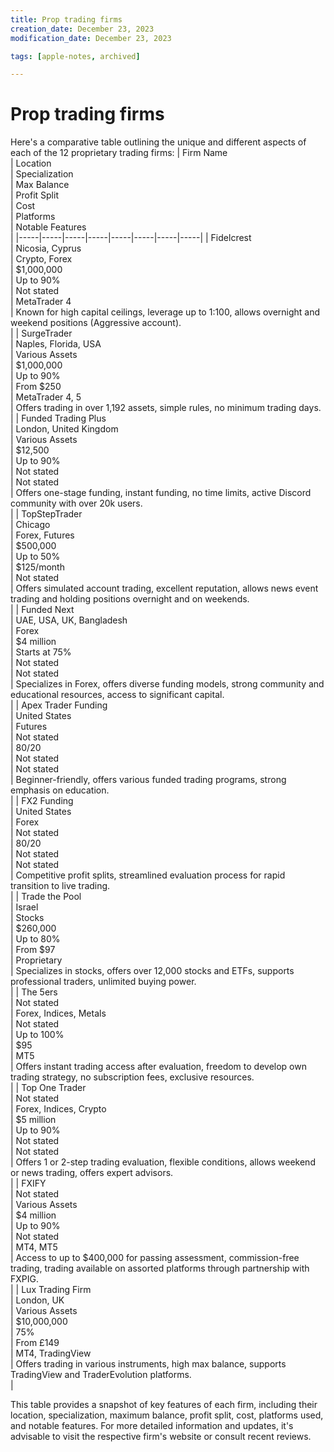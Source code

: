 ```yaml
---
title: Prop trading firms
creation_date: December 23, 2023
modification_date: December 23, 2023

tags: [apple-notes, archived]

---
```



# Prop trading firms

Here's a comparative table outlining the unique and different aspects of each of the 12 proprietary trading firms:
|  Firm Name<br/> | Location<br/> | Specialization<br/> | Max Balance<br/> | Profit Split<br/> | Cost<br/> | Platforms<br/> | Notable Features<br/> |
|-----|-----|-----|-----|-----|-----|-----|-----|
|  Fidelcrest<br/> | Nicosia, Cyprus<br/> | Crypto, Forex<br/> | $1,000,000<br/> | Up to 90%<br/> | Not stated<br/> | MetaTrader 4<br/> | Known for high capital ceilings, leverage up to 1:100, allows overnight and weekend positions (Aggressive account).<br/> |
|  SurgeTrader<br/> | Naples, Florida, USA<br/> | Various Assets<br/> | $1,000,000<br/> | Up to 90%<br/> | From $250<br/> | MetaTrader 4, 5<br/> | Offers trading in over 1,192 assets, simple rules, no minimum trading days.<br/> |
|  Funded Trading Plus<br/> | London, United Kingdom<br/> | Various Assets<br/> | $12,500<br/> | Up to 90%<br/> | Not stated<br/> | Not stated<br/> | Offers one-stage funding, instant funding, no time limits, active Discord community with over 20k users.<br/> |
|  TopStepTrader<br/> | Chicago<br/> | Forex, Futures<br/> | $500,000<br/> | Up to 50%<br/> | $125/month<br/> | Not stated<br/> | Offers simulated account trading, excellent reputation, allows news event trading and holding positions overnight and on weekends.<br/> |
|  Funded Next<br/> | UAE, USA, UK, Bangladesh<br/> | Forex<br/> | $4 million<br/> | Starts at 75%<br/> | Not stated<br/> | Not stated<br/> | Specializes in Forex, offers diverse funding models, strong community and educational resources, access to significant capital.<br/> |
|  Apex Trader Funding<br/> | United States<br/> | Futures<br/> | Not stated<br/> | 80/20<br/> | Not stated<br/> | Not stated<br/> | Beginner-friendly, offers various funded trading programs, strong emphasis on education.<br/> |
|  FX2 Funding<br/> | United States<br/> | Forex<br/> | Not stated<br/> | 80/20<br/> | Not stated<br/> | Not stated<br/> | Competitive profit splits, streamlined evaluation process for rapid transition to live trading.<br/> |
|  Trade the Pool<br/> | Israel<br/> | Stocks<br/> | $260,000<br/> | Up to 80%<br/> | From $97<br/> | Proprietary<br/> | Specializes in stocks, offers over 12,000 stocks and ETFs, supports professional traders, unlimited buying power.<br/> |
|  The 5ers<br/> | Not stated<br/> | Forex, Indices, Metals<br/> | Not stated<br/> | Up to 100%<br/> | $95<br/> | MT5<br/> | Offers instant trading access after evaluation, freedom to develop own trading strategy, no subscription fees, exclusive resources.<br/> |
|  Top One Trader<br/> | Not stated<br/> | Forex, Indices, Crypto<br/> | $5 million<br/> | Up to 90%<br/> | Not stated<br/> | Not stated<br/> | Offers 1 or 2-step trading evaluation, flexible conditions, allows weekend or news trading, offers expert advisors.<br/> |
|  FXIFY<br/> | Not stated<br/> | Various Assets<br/> | $4 million<br/> | Up to 90%<br/> | Not stated<br/> | MT4, MT5<br/> | Access to up to $400,000 for passing assessment, commission-free trading, trading available on assorted platforms through partnership with FXPIG.<br/> |
|  Lux Trading Firm<br/> | London, UK<br/> | Various Assets<br/> | $10,000,000<br/> | 75%<br/> | From £149<br/> | MT4, TradingView<br/> | Offers trading in various instruments, high max balance, supports TradingView and TraderEvolution platforms.<br/> |

This table provides a snapshot of key features of each firm, including their location, specialization, maximum balance, profit split, cost, platforms used, and notable features. For more detailed information and updates, it's advisable to visit the respective firm's website or consult recent reviews.
